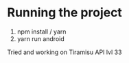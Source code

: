 # Running the project
1. npm install / yarn
2. yarn run android

Tried and working on Tiramisu API lvl 33
